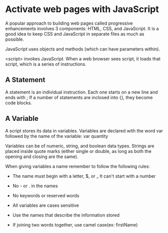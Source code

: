 # Activate web pages with JavaScript

A popular approach to building web pages called progressive enhancements involves 3 components: HTML, CSS, and JavaScript. It is a good idea to keep CSS and JavaScript in separate files as much as possible. 

JavaScript uses objects and methods (which can have parameters within).

\<script> invokes JavaScript. When a web browser sees script, it loads that script, which is a series of instructions.

## A Statement

A statement is an individual instruction. Each one starts on a new line and ends with ; If a  number of statements are inclosed into {}, they become code blocks.

## A Variable

A script stores its data in variables. Variables are declared with the word var followed by the name of the variable: var quantity

Variables can be of numeric, string, and boolean data types. Strings are placed inside quote marks (either single or double, as long as both the opening and closing are the same). 

When giving variables a name remember to follow the following rules:

- The name must begin with a letter, $, or _ It can't start with a number

- No - or . in the names

- No keywords or reserved words

- All variables are cases sensitive

- Use the names that describe the information stored

- If joining two words together, use camel case(ex: firstName)

